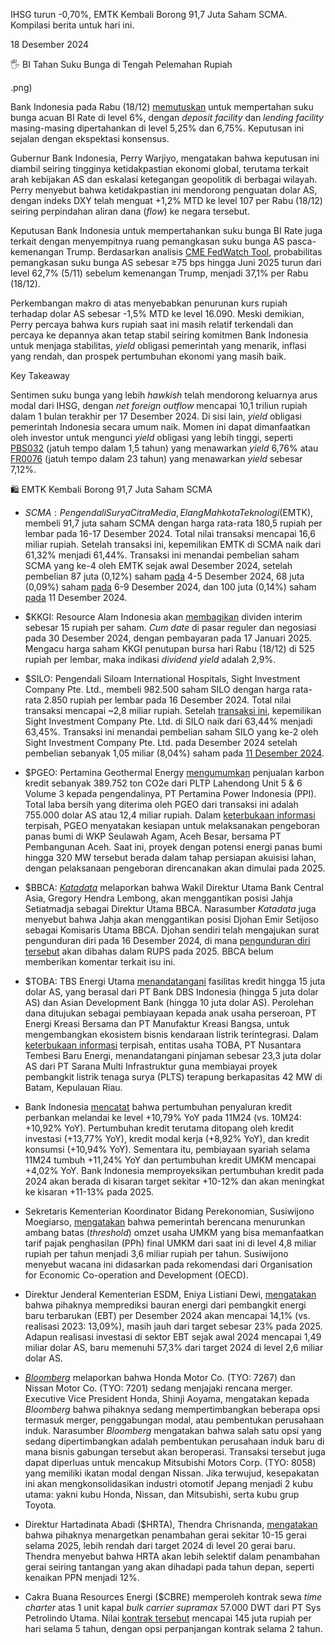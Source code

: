 IHSG turun -0,70%, EMTK Kembali Borong 91,7 Juta Saham SCMA. Kompilasi berita untuk hari ini.

18 Desember 2024

🖐️ BI Tahan Suku Bunga di Tengah Pelemahan Rupiah

.png)

Bank Indonesia pada Rabu (18/12) [memutuskan](https://www.youtube.com/live/zEMgFNY1uAc?feature=shared) untuk mempertahan suku bunga acuan BI Rate di level 6%, dengan _deposit facility_ dan _lending facility_ masing-masing dipertahankan di level 5,25% dan 6,75%. Keputusan ini sejalan dengan ekspektasi konsensus.

Gubernur Bank Indonesia, Perry Warjiyo, mengatakan bahwa keputusan ini diambil seiring tingginya ketidakpastian ekonomi global, terutama terkait arah kebijakan AS dan eskalasi ketegangan geopolitik di berbagai wilayah. Perry menyebut bahwa ketidakpastian ini mendorong penguatan dolar AS, dengan indeks DXY telah menguat +1,2% MTD ke level 107 per Rabu (18/12) seiring perpindahan aliran dana (_flow_) ke negara tersebut.

Keputusan Bank Indonesia untuk mempertahankan suku bunga BI Rate juga terkait dengan menyempitnya ruang pemangkasan suku bunga AS pasca-kemenangan Trump. Berdasarkan analisis [CME FedWatch Tool](https://www.cmegroup.com/markets/interest-rates/cme-fedwatch-tool.html), probabilitas pemangkasan suku bunga AS sebesar ≥75 bps hingga Juni 2025 turun dari level 62,7% (5/11) sebelum kemenangan Trump, menjadi 37,1% per Rabu (18/12).

Perkembangan makro di atas menyebabkan penurunan kurs rupiah terhadap dolar AS sebesar -1,5% MTD ke level 16.090. Meski demikian, Perry percaya bahwa kurs rupiah saat ini masih relatif terkendali dan percaya ke depannya akan tetap stabil seiring komitmen Bank Indonesia untuk menjaga stabilitas, _yield_ obligasi pemerintah yang menarik, inflasi yang rendah, dan prospek pertumbuhan ekonomi yang masih baik.

Key Takeaway

Sentimen suku bunga yang lebih _hawkish_ telah mendorong keluarnya arus modal dari IHSG, dengan _net foreign outflow_ mencapai 10,1 triliun rupiah dalam 1 bulan terakhir per 17 Desember 2024. Di sisi lain, _yield_ obligasi pemerintah Indonesia secara umum naik. Momen ini dapat dimanfaatkan oleh investor untuk mengunci _yield_ obligasi yang lebih tinggi, seperti [PBS032](https://stockbit.com/bonds/PBS032) (jatuh tempo dalam 1,5 tahun) yang menawarkan _yield_ 6,76% atau [FR0076](https://stockbit.com/bonds/FR0076) (jatuh tempo dalam 23 tahun) yang menawarkan _yield_ sebesar 7,12%.

🛍️ EMTK Kembali Borong 91,7 Juta Saham SCMA

- $SCMA: Pengendali Surya Citra Media, Elang Mahkota Teknologi ($EMTK), membeli 91,7 juta saham SCMA dengan harga rata-rata 180,5 rupiah per lembar pada 16-17 Desember 2024. Total nilai transaksi mencapai 16,6 miliar rupiah. Setelah transaksi ini, kepemilikan EMTK di SCMA naik dari 61,32% menjadi 61,44%. Transaksi ini menandai pembelian saham SCMA yang ke-4 oleh EMTK sejak awal Desember 2024, setelah pembelian 87 juta (0,12%) saham [pada](https://www.idx.co.id/StaticData/NewsAndAnnouncement/ANNOUNCEMENTSTOCK/From_EREP/202412/7bdf3ab075_aff55c6201.pdf) 4-5 Desember 2024, 68 juta (0,09%) saham [pada](https://www.idx.co.id/StaticData/NewsAndAnnouncement/ANNOUNCEMENTSTOCK/From_EREP/202412/99c65d85b1_2706b92c5d.pdf) 6-9 Desember 2024, dan 100 juta (0,14%) saham [pada](https://www.idx.co.id/StaticData/NewsAndAnnouncement/ANNOUNCEMENTSTOCK/From_EREP/202412/a3ca1ad4d2_92e77d2d9b.pdf) 11 Desember 2024.
- $KKGI: Resource Alam Indonesia akan [membagikan](https://www.idx.co.id/StaticData/NewsAndAnnouncement/ANNOUNCEMENTSTOCK/From_EREP/202412/0b8f44e7f0_0ffd91e554.pdf) dividen interim sebesar 15 rupiah per saham. _Cum date_ di pasar reguler dan negosiasi pada 30 Desember 2024, dengan pembayaran pada 17 Januari 2025. Mengacu harga saham KKGI penutupan bursa hari Rabu (18/12) di 525 rupiah per lembar, maka indikasi _dividend yield_ adalah 2,9%.
- $SILO: Pengendali Siloam International Hospitals, Sight Investment Company Pte. Ltd., membeli 982.500 saham SILO dengan harga rata-rata 2.850 rupiah per lembar pada 16 Desember 2024. Total nilai transaksi mencapai ~2,8 miliar rupiah. Setelah [transaksi ini](https://www.idx.co.id/StaticData/NewsAndAnnouncement/ANNOUNCEMENTSTOCK/From_EREP/202412/b7b8a5c53e_c4cdccc5f4.pdf), kepemilikan Sight Investment Company Pte. Ltd. di SILO naik dari 63,44% menjadi 63,45%. Transaksi ini menandai pembelian saham SILO yang ke-2 oleh Sight Investment Company Pte. Ltd. pada Desember 2024 setelah pembelian sebanyak 1,05 miliar (8,04%) saham pada [11 Desember 2024](https://www.idx.co.id/StaticData/NewsAndAnnouncement/ANNOUNCEMENTSTOCK/From_EREP/202412/7d49d022b9_fe4499c101.pdf).
- $PGEO: Pertamina Geothermal Energy [mengumumkan](https://www.idx.co.id/StaticData/NewsAndAnnouncement/ANNOUNCEMENTSTOCK/From_EREP/202412/39decb24de_034647cf52.pdf) penjualan karbon kredit sebanyak 389.752 ton CO2e dari PLTP Lahendong Unit 5 & 6 Volume 3 kepada pengendalinya, PT Pertamina Power Indonesia (PPI). Total laba bersih yang diterima oleh PGEO dari transaksi ini adalah 755.000 dolar AS atau 12,4 miliar rupiah. Dalam [keterbukaan informasi](https://www.idx.co.id/StaticData/NewsAndAnnouncement/ANNOUNCEMENTSTOCK/From_EREP/202412/79e18fa392_f0447f8668.pdf) terpisah, PGEO menyatakan kesiapan untuk melaksanakan pengeboran panas bumi di WKP Seulawah Agam, Aceh Besar, bersama PT Pembangunan Aceh. Saat ini, proyek dengan potensi energi panas bumi hingga 320 MW tersebut berada dalam tahap persiapan akuisisi lahan, dengan pelaksanaan pengeboran direncanakan akan dimulai pada 2025.
- $BBCA: _[Katadata](https://katadata.co.id/finansial/korporasi/676281695e30a/hendra-lembong-dikabarkan-berpeluang-gantikan-jahja-setiaatmadja-jadi-dirut-bca)_ melaporkan bahwa Wakil Direktur Utama Bank Central Asia, Gregory Hendra Lembong, akan menggantikan posisi Jahja Setiatmadja sebagai Direktur Utama BBCA. Narasumber _Katadata_ juga menyebut bahwa Jahja akan menggantikan posisi Djohan Emir Setijoso sebagai Komisaris Utama BBCA. Djohan sendiri telah mengajukan surat pengunduran diri pada 16 Desember 2024, di mana [pengunduran diri tersebut](https://www.idx.co.id/StaticData/NewsAndAnnouncement/ANNOUNCEMENTSTOCK/From_EREP/202412/1217370d05_80730cc300.pdf) akan dibahas dalam RUPS pada 2025. BBCA belum memberikan komentar terkait isu ini.
- $TOBA: TBS Energi Utama [menandatangani](https://www.idx.co.id/StaticData/NewsAndAnnouncement/ANNOUNCEMENTSTOCK/From_EREP/202412/941dcec570_efb098fdd4.pdf) fasilitas kredit hingga 15 juta dolar AS, yang berasal dari PT Bank DBS Indonesia (hingga 5 juta dolar AS) dan Asian Development Bank (hingga 10 juta dolar AS). Perolehan dana ditujukan sebagai pembiayaan kepada anak usaha perseroan, PT Energi Kreasi Bersama dan PT Manufaktur Kreasi Bangsa, untuk mengembangkan ekosistem bisnis kendaraan listrik terintegrasi. Dalam [keterbukaan informasi](https://www.idx.co.id/StaticData/NewsAndAnnouncement/ANNOUNCEMENTSTOCK/From_EREP/202412/6e3b4c2289_659194228a.pdf) terpisah, entitas usaha TOBA, PT Nusantara Tembesi Baru Energi, menandatangani pinjaman sebesar 23,3 juta dolar AS dari PT Sarana Multi Infrastruktur guna membiayai proyek pembangkit listrik tenaga surya (PLTS) terapung berkapasitas 42 MW di Batam, Kepulauan Riau.

- Bank Indonesia [mencatat](https://www.bi.go.id/id/publikasi/ruang-media/news-release/Pages/sp_2627524.aspx) bahwa pertumbuhan penyaluran kredit perbankan melandai ke level +10,79% YoY pada 11M24 (vs. 10M24: +10,92% YoY). Pertumbuhan kredit terutama ditopang oleh kredit investasi (+13,77% YoY), kredit modal kerja (+8,92% YoY), dan kredit konsumsi (+10,94% YoY). Sementara itu, pembiayaan syariah selama 11M24 tumbuh +11,24% YoY dan pertumbuhan kredit UMKM mencapai +4,02% YoY. Bank Indonesia memproyeksikan pertumbuhan kredit pada 2024 akan berada di kisaran target sekitar +10-12% dan akan meningkat ke kisaran +11-13% pada 2025.
- Sekretaris Kementerian Koordinator Bidang Perekonomian, Susiwijono Moegiarso, [mengatakan](https://www.cnbcindonesia.com/news/20241217204327-4-596789/batas-omzet-umkm-bebas-pajak-bakal-turun-jadi-rp-36-m) bahwa pemerintah berencana menurunkan ambang batas (_threshold_) omzet usaha UMKM yang bisa memanfaatkan tarif pajak penghasilan (PPh) final UMKM dari saat ini di level 4,8 miliar rupiah per tahun menjadi 3,6 miliar rupiah per tahun. Susiwijono menyebut wacana ini didasarkan pada rekomendasi dari Organisation for Economic Co-operation and Development (OECD).
- Direktur Jenderal Kementerian ESDM, Eniya Listiani Dewi, [mengatakan](https://industri.kontan.co.id/news/realisasi-bauran-dan-investasi-ebt-tahun-ini-tak-capai-target) bahwa pihaknya memprediksi bauran energi dari pembangkit energi baru terbarukan (EBT) per Desember 2024 akan mencapai 14,1% (vs. realisasi 2023: 13,09%), masih jauh dari target sebesar 23% pada 2025. Adapun realisasi investasi di sektor EBT sejak awal 2024 mencapai 1,49 miliar dolar AS, baru memenuhi 57,3% dari target 2024 di level 2,6 miliar dolar AS.
- _[Bloomberg](https://www.bloomberg.com/news/articles/2024-12-17/honda-nissan-said-to-explore-potential-merger-to-take-on-toyota?srnd=homepage-asia)_ melaporkan bahwa Honda Motor Co. (TYO: 7267) dan Nissan Motor Co. (TYO: 7201) sedang menjajaki rencana merger. Executive Vice President Honda, Shinji Aoyama, mengatakan kepada _Bloomberg_ bahwa pihaknya sedang mempertimbangkan beberapa opsi termasuk merger, penggabungan modal, atau pembentukan perusahaan induk. Narasumber _Bloomberg_ mengatakan bahwa salah satu opsi yang sedang dipertimbangkan adalah pembentukan perusahaan induk baru di mana bisnis gabungan tersebut akan beroperasi. Transaksi tersebut juga dapat diperluas untuk mencakup Mitsubishi Motors Corp. (TYO: 8058) yang memiliki ikatan modal dengan Nissan. Jika terwujud, kesepakatan ini akan mengkonsolidasikan industri otomotif Jepang menjadi 2 kubu utama: yakni kubu Honda, Nissan, dan Mitsubishi, serta kubu grup Toyota.
- Direktur Hartadinata Abadi ($HRTA), Thendra Chrisnanda, [mengatakan](https://epaper.kontan.co.id/mobile/harian/2024/12/18) bahwa pihaknya menargetkan penambahan gerai sekitar 10-15 gerai selama 2025, lebih rendah dari target 2024 di level 20 gerai baru. Thendra menyebut bahwa HRTA akan lebih selektif dalam penambahan gerai seiring tantangan yang akan dihadapi pada tahun depan, seperti kenaikan PPN menjadi 12%.
- Cakra Buana Resources Energi ($CBRE) memperoleh kontrak sewa _time charter_ atas 1 unit kapal _bulk carrier supramax_ 57.000 DWT dari PT Sys Petrolindo Utama. Nilai [kontrak tersebut](https://www.idx.co.id/StaticData/NewsAndAnnouncement/ANNOUNCEMENTSTOCK/From_EREP/202412/56b16a59bc_2ca5a66a45.pdf) mencapai 145 juta rupiah per hari selama 5 tahun, dengan opsi perpanjangan kontrak selama 2 tahun.
